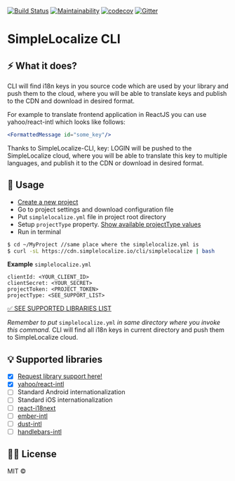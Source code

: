 [![Build Status](https://travis-ci.org/simplelocalize/simplelocalize-cli.svg?branch=master)](https://travis-ci.org/simplelocalize/simplelocalize-cli)
[![Maintainability](https://api.codeclimate.com/v1/badges/af2f6a7680929a8dba41/maintainability)](https://codeclimate.com/github/simplelocalize/simplelocalize-cli/maintainability)
[![codecov](https://codecov.io/gh/simplelocalize/simplelocalize-cli/branch/master/graph/badge.svg)](https://codecov.io/gh/simplelocalize/simplelocalize-cli)
[![Gitter](https://badges.gitter.im/simplelocalize-io/community.svg)](https://gitter.im/simplelocalize-io/community?utm_source=badge&utm_medium=badge&utm_campaign=pr-badge)

# SimpleLocalize CLI


## ⚡️ What it does?

CLI will find i18n keys in you source code which are used by your library and push them to the cloud, where you will be able to translate keys and publish to the CDN and download in desired format.

For example to translate frontend application in ReactJS you can use yahoo/react-intl which looks like follows:

```jsx
<FormattedMessage id="some_key"/>
```

Thanks to SimpleLocalize-CLI, key: LOGIN  will be pushed to the SimpleLocalize cloud, where you will be able to translate this key to multiple languages, and publish it to the CDN or download in desired format.

## 🚀 Usage

* [Create a new project](https://app.simplelocalize.io/dashboard)
* Go to project settings and download configuration file
* Put `simplelocalize.yml` file in project root directory
* Setup `projectType` property. [Show available projectType values](https://simplelocalize.gitbook.io/simplelocalize/supported-libraries)
* Run in terminal

```bash
$ cd ~/MyProject //same place where the simplelocalize.yml is
$ curl -sL https://cdn.simplelocalize.io/cli/simplelocalize | bash
```


**Example** `simplelocalize.yml`

```text
clientId: <YOUR_CLIENT_ID>
clientSecret: <YOUR_SECRET>
projectToken: <PROJECT_TOKEN>
projectType: <SEE_SUPPORT_LIST>
```
[✅ SEE SUPPORTED LIBRARIES LIST](https://simplelocalize.gitbook.io/simplelocalize/supported-libraries)


_Remember to put_ `simplelocalize.yml` _in same directory where you invoke this command._ CLI will find all i18n keys in current directory and push them to SimpleLocalize cloud.

## 💡 Supported libraries

* [x] [Request library support here!](https://github.com/simplelocalize/simplelocalize-cli/issues/new)
* [x] [yahoo/react-intl](https://github.com/yahoo/react-intl)
* [ ] Standard Android internationalization
* [ ] Standard iOS internationalization
* [ ] [react-i18next](https://github.com/i18next/react-i18next)
* [ ] [ember-intl](https://github.com/ember-intl/ember-intl)
* [ ] [dust-intl](https://github.com/yahoo/dust-intl)
* [ ] [handlebars-intl](https://github.com/yahoo/handlebars-intl)

## 👩‍⚖️ License

MIT © 


